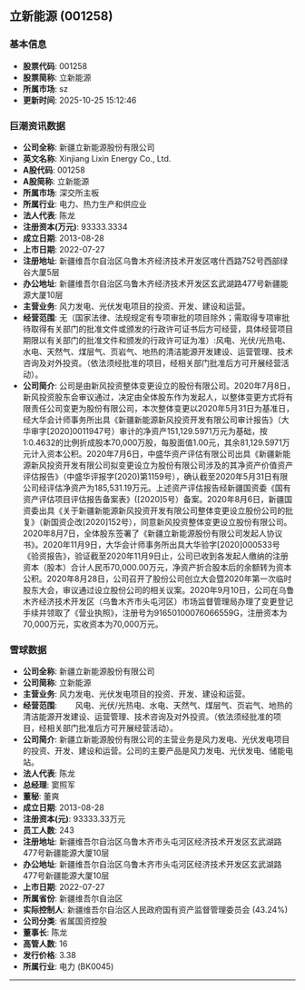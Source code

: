 ## 立新能源 (001258)

### 基本信息

- **股票代码**: 001258
- **股票简称**: 立新能源
- **所属市场**: sz
- **更新时间**: 2025-10-25 15:12:46

### 巨潮资讯数据

- **公司全称**: 新疆立新能源股份有限公司
- **英文名称**: Xinjiang Lixin Energy Co., Ltd.
- **A股代码**: 001258
- **A股简称**: 立新能源
- **所属市场**: 深交所主板
- **所属行业**: 电力、热力生产和供应业
- **法人代表**: 陈龙
- **注册资本(万元)**: 93333.3334
- **成立日期**: 2013-08-28
- **上市日期**: 2022-07-27
- **注册地址**: 新疆维吾尔自治区乌鲁木齐经济技术开发区喀什西路752号西部绿谷大厦5层
- **办公地址**: 新疆维吾尔自治区乌鲁木齐经济技术开发区玄武湖路477号新疆能源大厦10层
- **主营业务**: 风力发电、光伏发电项目的投资、开发、建设和运营。
- **经营范围**: 无（国家法律、法规规定有专项审批的项目除外；需取得专项审批待取得有关部门的批准文件或颁发的行政许可证书后方可经营，具体经营项目期限以有关部门的批准文件和颁发的行政许可证为准）:风电、光伏/光热电、水电、天然气、煤层气、页岩气、地热的清洁能源开发建设、运营管理、技术咨询及对外投资。（依法须经批准的项目，经相关部门批准后方可开展经营活动）。
- **公司简介**: 公司是由新风投资整体变更设立的股份有限公司。2020年7月8日，新风投资股东会审议通过，决定由全体股东作为发起人，以整体变更方式将有限责任公司变更为股份有限公司，本次整体变更以2020年5月31日为基准日，经大华会计师事务所出具《新疆新能源新风投资开发有限公司审计报告》（大华审字[2020]0011947号）审计的净资产151,129.5971万元为基础，按1:0.4632的比例折成股本70,000万股，每股面值1.00元，其余81,129.5971万元计入资本公积。2020年7月6日，中盛华资产评估有限公司出具《新疆新能源新风投资开发有限公司拟变更设立为股份有限公司涉及的其净资产价值资产评估报告》（中盛华评报字(2020)第1159号），确认截至2020年5月31日有限公司经评估净资产为185,531.19万元。上述资产评估报告经新疆国资委《国有资产评估项目评估报告备案表》([2020]5号）备案。2020年8月6日，新疆国资委出具《关于新疆新能源新风投资开发有限公司整体变更设立股份公司的批复》（新国资企改[2020]152号），同意新风投资整体变更设立股份有限公司。2020年8月7日，全体股东签署了《新疆立新能源股份有限公司发起人协议书》。2020年11月9日，大华会计师事务所出具大华验字[2020]000533号《验资报告》，验证截至2020年11月9日止，公司已收到各发起人缴纳的注册资本（股本）合计人民币70,000.00万元，净资产折合股本后的余额转为资本公积。2020年8月28日，公司召开了股份公司创立大会暨2020年第一次临时股东大会，审议通过设立股份公司的相关议案。2020年9月10日，公司在乌鲁木齐经济技术开发区（乌鲁木齐市头屯河区）市场监督管理局办理了变更登记手续并领取了《营业执照》，注册号为91650100076066559G，注册资本为70,000万元，实收资本为70,000万元。

### 雪球数据

- **公司全称**: 新疆立新能源股份有限公司
- **公司简称**: 立新能源
- **主营业务**: 风力发电、光伏发电项目的投资、开发、建设和运营。
- **经营范围**: 　　风电、光伏/光热电、水电、天然气、煤层气、页岩气、地热的清洁能源开发建设、运营管理、技术咨询及对外投资。（依法须经批准的项目，经相关部门批准后方可开展经营活动）。
- **公司简介**: 新疆立新能源股份有限公司的主营业务是风力发电、光伏发电项目的投资、开发、建设和运营。公司的主要产品是风力发电、光伏发电、储能电站。
- **法人代表**: 陈龙
- **总经理**: 窦照军
- **董秘**: 董爽
- **成立日期**: 2013-08-28
- **注册资本(元)**: 93333.33万元
- **员工人数**: 243
- **注册地址**: 新疆维吾尔自治区乌鲁木齐市头屯河区经济技术开发区玄武湖路477号新疆能源大厦10层
- **办公地址**: 新疆维吾尔自治区乌鲁木齐市头屯河区经济技术开发区玄武湖路477号新疆能源大厦10层
- **上市日期**: 2022-07-27
- **所属省份**: 新疆维吾尔自治区
- **实际控制人**: 新疆维吾尔自治区人民政府国有资产监督管理委员会 (43.24%)
- **公司分类**: 省属国资控股
- **董事长**: 陈龙
- **高管人数**: 16
- **发行价格**: 3.38
- **所属行业**: 电力 (BK0045)

---